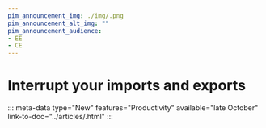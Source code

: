 ```yaml
---
pim_announcement_img: ./img/.png
pim_announcement_alt_img: ""
pim_announcement_audience:
- EE
- CE
---
```


# Interrupt your imports and exports
::: meta-data type="New" features="Productivity" available="late October" link-to-doc="../articles/.html"
:::

